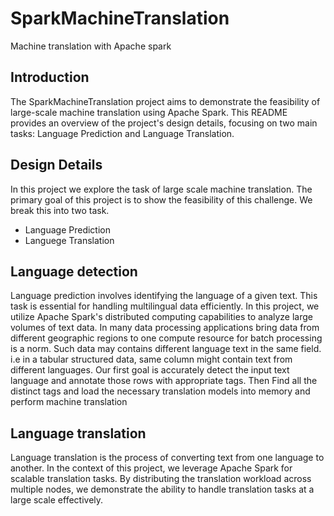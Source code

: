 # SparkMachineTranslation
Machine translation with Apache spark 


## Introduction 
The SparkMachineTranslation project aims to demonstrate the feasibility of large-scale machine translation using Apache Spark. This README provides an overview of the project's design details, focusing on two main tasks: Language Prediction and Language Translation.

## Design Details

In this project we explore the task of large scale machine translation.  The primary goal of this project is to show the feasibility of this challenge. We break this into two task. 
- Language Prediction 
- Languege Translation 


## Language detection 
Language prediction involves identifying the language of a given text. This task is essential for handling multilingual data efficiently. In this project, we utilize Apache Spark's distributed computing capabilities to analyze large volumes of text data. In many data processing applications bring data from different geographic regions to one compute resource for batch processing is a norm. Such data may contains different language text in the same field. i.e in a tabular structured data, same column might contain text from different languages. Our first goal is accurately detect the input text language and annotate those rows with appropriate tags. Then Find all the distinct tags and load the necessary translation models into memory and perform machine translation

## Language translation 
Language translation is the process of converting text from one language to another. In the context of this project, we leverage Apache Spark for scalable translation tasks. By distributing the translation workload across multiple nodes, we demonstrate the ability to handle translation tasks at a large scale effectively.



## 






```

```


